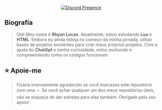 <div align="center">
  <a href="https://discord.com/users/896604349311115304">
    <img src="https://lanyard.cnrad.dev/api/896604349311115304" alt="Discord Presence">
  </a>
</div>

## **Biografia**
> Olá! Meu nome é **Rhyan Lucas**. Atualmente, estou estudando **Lua** e **HTML**. Embora eu ainda esteja no começo da minha jornada, utilizo bases de projetos existentes para criar meus próprios projetos. Com a ajuda do **ChatGpt** e minha curiosidade, estou evoluindo e compreendendo como os códigos funcionam.

## **⭐ Apoie-me**
> Ficaria imensamente agradecido se você marcasse este repositório com uma ⭐. Se você achar qualquer um dos meus repositórios úteis, não se esqueça de dar estrelas para eles também. Obrigado pelo seu apoio!
